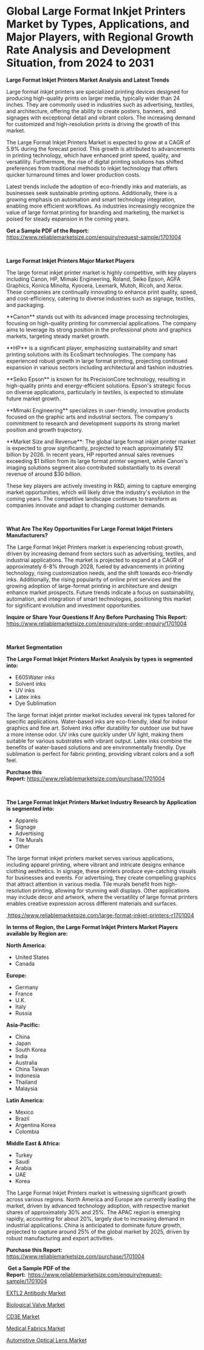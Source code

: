 <p><h1>Global Large Format Inkjet Printers Market by Types, Applications, and Major Players, with Regional Growth Rate Analysis and Development Situation, from 2024 to 2031</h1></p><p><strong>Large Format Inkjet Printers Market Analysis and Latest Trends</strong></p>
<p><p>Large format inkjet printers are specialized printing devices designed for producing high-quality prints on larger media, typically wider than 24 inches. They are commonly used in industries such as advertising, textiles, and architecture, offering the ability to create posters, banners, and signages with exceptional detail and vibrant colors. The increasing demand for customized and high-resolution prints is driving the growth of this market.</p><p>The Large Format Inkjet Printers Market is expected to grow at a CAGR of 5.9% during the forecast period. This growth is attributed to advancements in printing technology, which have enhanced print speed, quality, and versatility. Furthermore, the rise of digital printing solutions has shifted preferences from traditional methods to inkjet technology that offers quicker turnaround times and lower production costs.</p><p>Latest trends include the adoption of eco-friendly inks and materials, as businesses seek sustainable printing options. Additionally, there is a growing emphasis on automation and smart technology integration, enabling more efficient workflows. As industries increasingly recognize the value of large format printing for branding and marketing, the market is poised for steady expansion in the coming years.</p></p>
<p><strong>Get a Sample PDF of the Report:&nbsp;</strong> <a href="https://www.reliablemarketsize.com/enquiry/request-sample/1701004?utm_campaign=1590&utm_medium=2&utm_source=Github&utm_content=ia&utm_term=21102024&utm_id=large-format-inkjet-printers">https://www.reliablemarketsize.com/enquiry/request-sample/1701004</a></p>
<p>&nbsp;</p>
<p><strong>Large Format Inkjet Printers Major Market Players</strong></p>
<p><p>The large format inkjet printer market is highly competitive, with key players including Canon, HP, Mimaki Engineering, Roland, Seiko Epson, AGFA Graphics, Konica Minolta, Kyocera, Lexmark, Mutoh, Ricoh, and Xerox. These companies are continually innovating to enhance print quality, speed, and cost-efficiency, catering to diverse industries such as signage, textiles, and packaging.</p><p>**Canon** stands out with its advanced image processing technologies, focusing on high-quality printing for commercial applications. The company aims to leverage its strong position in the professional photo and graphics markets, targeting steady market growth.</p><p>**HP** is a significant player, emphasizing sustainability and smart printing solutions with its EcoSmart technologies. The company has experienced robust growth in large format printing, projecting continued expansion in various sectors including architectural and fashion industries.</p><p>**Seiko Epson** is known for its PrecisionCore technology, resulting in high-quality prints and energy-efficient solutions. Epson's strategic focus on diverse applications, particularly in textiles, is expected to stimulate future market growth.</p><p>**Mimaki Engineering** specializes in user-friendly, innovative products focused on the graphic arts and industrial sectors. The company's commitment to research and development supports its strong market position and growth trajectory.</p><p>**Market Size and Revenue**: The global large format inkjet printer market is expected to grow significantly, projected to reach approximately $12 billion by 2026. In recent years, HP reported annual sales revenues exceeding $1 billion from its large format printer segment, while Canon's imaging solutions segment also contributed substantially to its overall revenue of around $30 billion.</p><p>These key players are actively investing in R&D, aiming to capture emerging market opportunities, which will likely drive the industry's evolution in the coming years. The competitive landscape continues to transform as companies innovate and adapt to changing customer demands.</p></p>
<p>&nbsp;</p>
<p><strong>What Are The Key Opportunities For Large Format Inkjet Printers Manufacturers?</strong></p>
<p><p>The Large Format Inkjet Printers market is experiencing robust growth, driven by increasing demand from sectors such as advertising, textiles, and industrial applications. The market is projected to expand at a CAGR of approximately 6-8% through 2028, fueled by advancements in printing technology, rising customization needs, and the shift towards eco-friendly inks. Additionally, the rising popularity of online print services and the growing adoption of large-format printing in architecture and design enhance market prospects. Future trends indicate a focus on sustainability, automation, and integration of smart technologies, positioning this market for significant evolution and investment opportunities.</p></p>
<p><strong>Inquire or Share Your Questions If Any Before Purchasing This Report:</strong> <a href="https://www.reliablemarketsize.com/enquiry/pre-order-enquiry/1701004?utm_campaign=1590&utm_medium=2&utm_source=Github&utm_content=ia&utm_term=21102024&utm_id=large-format-inkjet-printers">https://www.reliablemarketsize.com/enquiry/pre-order-enquiry/1701004</a></p>
<p>&nbsp;</p>
<p><strong>Market Segmentation</strong></p>
<p><strong>The Large Format Inkjet Printers Market Analysis by types is segmented into:</strong></p>
<p><ul><li>E605Water inks</li><li>Solvent inks</li><li>UV inks</li><li>Latex inks</li><li>Dye Sublimation</li></ul></p>
<p><p>The large format inkjet printer market includes several ink types tailored for specific applications. Water-based inks are eco-friendly, ideal for indoor graphics and fine art. Solvent inks offer durability for outdoor use but have a more intense odor. UV inks cure quickly under UV light, making them suitable for various substrates with vibrant output. Latex inks combine the benefits of water-based solutions and are environmentally friendly. Dye sublimation is perfect for fabric printing, providing vibrant colors and a soft feel.</p></p>
<p><strong>Purchase this Report:&nbsp;</strong><a href="https://www.reliablemarketsize.com/purchase/1701004?utm_campaign=1590&utm_medium=2&utm_source=Github&utm_content=ia&utm_term=21102024&utm_id=large-format-inkjet-printers">https://www.reliablemarketsize.com/purchase/1701004</a></p>
<p>&nbsp;</p>
<p><strong>The Large Format Inkjet Printers Market Industry Research by Application is segmented into:</strong></p>
<p><ul><li>Apparels</li><li>Signage</li><li>Advertising</li><li>Tile Murals</li><li>Other</li></ul></p>
<p><p>The large format inkjet printers market serves various applications, including apparel printing, where vibrant and intricate designs enhance clothing aesthetics. In signage, these printers produce eye-catching visuals for businesses and events. For advertising, they create compelling graphics that attract attention in various media. Tile murals benefit from high-resolution printing, allowing for stunning wall displays. Other applications may include decor and artwork, where the versatility of large format printers enables creative expression across different materials and surfaces.</p></p>
<p><a href="https://www.reliablemarketsize.com/large-format-inkjet-printers-r1701004?utm_campaign=1590&utm_medium=2&utm_source=Github&utm_content=ia&utm_term=21102024&utm_id=large-format-inkjet-printers">&nbsp;https://www.reliablemarketsize.com/large-format-inkjet-printers-r1701004</a></p>
<p><strong>In terms of Region, the Large Format Inkjet Printers Market Players available by Region are:</strong></p>
<p>
    <p> <strong> North America: </strong>
        <ul>
            <li>United States</li>
            <li>Canada</li>
        </ul>
        </p> 
    <p> <strong> Europe: </strong>
        <ul>
            <li>Germany</li>
            <li>France</li>
            <li>U.K.</li>
            <li>Italy</li>
            <li>Russia</li>
        </ul>
        </p> 
    <p> <strong> Asia-Pacific: </strong>
        <ul>
            <li>China</li>
            <li>Japan</li>
            <li>South Korea</li>
            <li>India</li>
            <li>Australia</li>
            <li>China Taiwan</li>
            <li>Indonesia</li>
            <li>Thailand</li>
            <li>Malaysia</li>
        </ul>
        </p> 
    <p> <strong> Latin America: </strong>
        <ul>
            <li>Mexico</li>
            <li>Brazil</li>
            <li>Argentina Korea</li>
            <li>Colombia</li>
        </ul>
        </p> 
    <p> <strong> Middle East & Africa: </strong>
        <ul>
            <li>Turkey</li>
            <li>Saudi</li>
            <li>Arabia</li>
            <li>UAE</li>
            <li>Korea</li>
        </ul>
    </p>
    </p>
<p><p>The Large Format Inkjet Printers market is witnessing significant growth across various regions. North America and Europe are currently leading the market, driven by advanced technology adoption, with respective market shares of approximately 30% and 25%. The APAC region is emerging rapidly, accounting for about 20%, largely due to increasing demand in industrial applications. China is anticipated to dominate future growth, projected to capture around 25% of the global market by 2025, driven by robust manufacturing and export activities.</p></p>
<p><strong>Purchase this Report: </strong><a href="https://www.reliablemarketsize.com/purchase/1701004?utm_campaign=1590&utm_medium=2&utm_source=Github&utm_content=ia&utm_term=21102024&utm_id=large-format-inkjet-printers">https://www.reliablemarketsize.com/purchase/1701004</a></p>
<p>&nbsp;<strong>Get a Sample PDF of the Report:&nbsp;&nbsp;</strong><a href="https://www.reliablemarketsize.com/enquiry/request-sample/1701004?utm_campaign=1590&utm_medium=2&utm_source=Github&utm_content=ia&utm_term=21102024&utm_id=large-format-inkjet-printers">https://www.reliablemarketsize.com/enquiry/request-sample/1701004</a></p>
<p><strong></strong></p>
<p><p><a href="https://www.linkedin.com/pulse/emerging-opportunities-challenges-global-extl2-antibody-tj57e?utm_campaign=1590&utm_medium=2&utm_source=Github&utm_content=ia&utm_term=21102024&utm_id=large-format-inkjet-printers">EXTL2 Antibody Market</a></p><p><a href="https://www.linkedin.com/pulse/biological-valve-market-trends-strategic-insights-2024-2031-w2rue?utm_campaign=1590&utm_medium=2&utm_source=Github&utm_content=ia&utm_term=21102024&utm_id=large-format-inkjet-printers">Biological Valve Market</a></p><p><a href="https://www.linkedin.com/pulse/cd3e-market-global-regional-analysis-focus-region-country-level-axtve?utm_campaign=1590&utm_medium=2&utm_source=Github&utm_content=ia&utm_term=21102024&utm_id=large-format-inkjet-printers">CD3E Market</a></p><p><a href="https://www.linkedin.com/pulse/global-medical-fabrics-market-analysis-trends-forecasts-growth-pzyue?utm_campaign=1590&utm_medium=2&utm_source=Github&utm_content=ia&utm_term=21102024&utm_id=large-format-inkjet-printers">Medical Fabrics Market</a></p><p><a href="https://github.com/AnnDiaz698/Market-Research-Report-List-1/blob/main/automotive-optical-lens-market.md?utm_campaign=1590&utm_medium=2&utm_source=Github&utm_content=ia&utm_term=21102024&utm_id=large-format-inkjet-printers">Automotive Optical Lens Market</a></p></p>